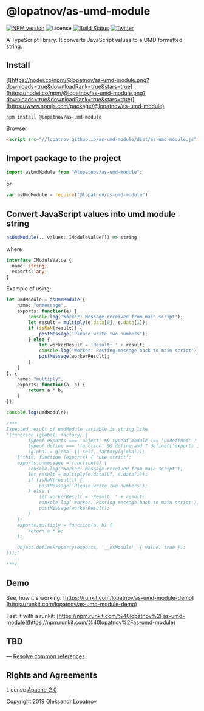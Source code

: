# @lopatnov/as-umd-module

[![NPM version](https://badge.fury.io/js/%40lopatnov%2Fas-umd-module.svg)](https://www.npmjs.com/package/@lopatnov/as-umd-module)
![License](https://img.shields.io/github/license/lopatnov/jsToString)
[![Build Status](https://travis-ci.org/lopatnov/as-umd-module.png?branch=master)](https://travis-ci.org/lopatnov/as-umd-module)
[![Twitter](https://img.shields.io/twitter/url?url=https%3A%2F%2Fwww.npmjs.com%2Fpackage%2F%40lopatnov%2Fas-umd-module)](https://twitter.com/intent/tweet?text=Wow:&url=https%3A%2F%2Fwww.npmjs.com%2Fpackage%2F%40lopatnov%2Fas-umd-module)

A TypeScript library. It converts JavaScript values to a UMD formatted string.

## Install

[![https://nodei.co/npm/@lopatnov/as-umd-module.png?downloads=true&downloadRank=true&stars=true](https://nodei.co/npm/@lopatnov/as-umd-module.png?downloads=true&downloadRank=true&stars=true)](https://www.npmjs.com/package/@lopatnov/as-umd-module)

```shell
npm install @lopatnov/as-umd-module
```

[Browser](//lopatnov.github.io/as-umd-module/dist/as-umd-module.js)

```html
<script src="//lopatnov.github.io/as-umd-module/dist/as-umd-module.js"></script>
```

## Import package to the project

```typescript
import asUmdModule from "@lopatnov/as-umd-module";
```

or

```javascript
var asUmdModule = require("@lopatnov/as-umd-module")
```

## Convert JavaScript values into umd module string

```typescript
asUmdModule(...values: IModuleValue[]) => string
```

where

```typescript
interface IModuleValue {
  name: string;
  exports: any;
}
```

Example of using:

```typescript
let umdModule = asUmdModule({
    name: "onmessage",
    exports: function(e) {
        console.log('Worker: Message received from main script');
        let result = multiply(e.data[0], e.data[1]);
        if (isNaN(result)) {
            postMessage('Please write two numbers');
        } else {
            let workerResult = 'Result: ' + result;
            console.log('Worker: Posting message back to main script');
            postMessage(workerResult);
        }
    }
}, {
    name: "multiply",
    exports: function(a, b) {
        return a * b;
    }
});

console.log(umdModule);

/***
Expected result of umdModule variable is string like
"(function (global, factory) {
        typeof exports === 'object' && typeof module !== 'undefined' ? factory(exports) :
        typeof define === 'function' && define.amd ? define(['exports'], factory) :
        (global = global || self, factory(global));
    }(this, function (exports) { 'use strict';
    exports.onmessage = function(e) {
        console.log('Worker: Message received from main script');
        let result = multiply(e.data[0], e.data[1]);
        if (isNaN(result)) {
            postMessage('Please write two numbers');
        } else {
            let workerResult = 'Result: ' + result;
            console.log('Worker: Posting message back to main script');
            postMessage(workerResult);
        }
    };
    exports.multiply = function(a, b) {
        return a * b;
    };

    Object.defineProperty(exports, '__esModule', { value: true });
}));"

***/
```

## Demo

See, how it's working: [https://runkit.com/lopatnov/as-umd-module-demo](https://runkit.com/lopatnov/as-umd-module-demo)

Test it with a runkit: [https://npm.runkit.com/%40lopatnov%2Fas-umd-module](https://npm.runkit.com/%40lopatnov%2Fas-umd-module)

## TBD

— [Resolve common references](https://github.com/lopatnov/as-umd-module/issues/1)

## Rights and Agreements

License [Apache-2.0](https://github.com/lopatnov/as-umd-module/blob/master/LICENSE)

Copyright 2019 Oleksandr Lopatnov
